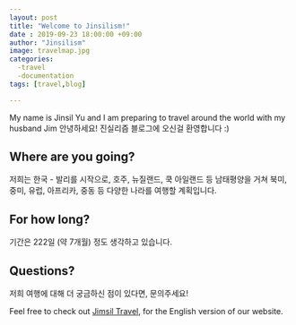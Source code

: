 ```yaml
---
layout: post
title: "Welcome to Jinsilism!"
date : 2019-09-23 18:00:00 +09:00
author: "Jinsilism"
image: travelmap.jpg
categories:
  -travel
  -documentation
tags: [travel,blog]

---
```


My name is Jinsil Yu and I am preparing to travel around the world with my husband Jim
안녕하세요! 진실리즘 블로그에 오신걸 환영합니다 :)

## Where are you going?

저희는 한국 - 발리를 시작으로, 호주, 뉴질랜드, 쿡 아일랜드 등 남태평양을 거쳐 북미, 중미, 유럽, 아프리카, 중동 등 다양한 나라를 여행할 계획입니다.

## For how long?

기간은 222일 (약 7개월) 정도 생각하고 있습니다.

## Questions?

저희 여행에 대해 더 궁금하신 점이 있다면, 문의주세요!

Feel free to check out <a href="https://jimsil.com" target="_blank">Jimsil Travel</a>, for the English version of our website.
